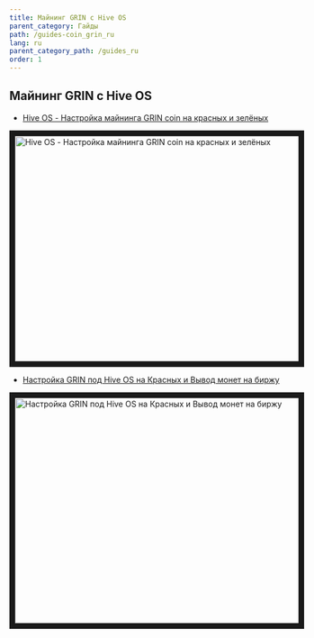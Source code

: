 ```yaml
---
title: Майнинг GRIN с Hive OS
parent_category: Гайды
path: /guides-coin_grin_ru
lang: ru
parent_category_path: /guides_ru
order: 1
---
```


## Майнинг GRIN с Hive OS
- <a href="https://www.youtube.com/watch?v=FjJlpJdrhu4">Hive OS - Настройка майнинга GRIN coin на красных и зелёных</a>

<a href="http://www.youtube.com/watch?feature=player_embedded&v=FjJlpJdrhu4
" target="_blank"><img src="http://img.youtube.com/vi/jJlpJdrhu4/0.jpg"
alt="Hive OS - Настройка майнинга GRIN coin на красных и зелёных" width="630" height="400" border="10" /></a>

- <a href="https://www.youtube.com/watch?v=QVd1XiF0IPc">Настройка GRIN под Hive OS на Красных и Вывод монет на биржу</a>

<a href="http://www.youtube.com/watch?feature=player_embedded&v=QVd1XiF0IPc
" target="_blank"><img src="http://img.youtube.com/vi/QVd1XiF0IPc/0.jpg"
alt="Настройка GRIN под Hive OS на Красных и Вывод монет на биржу" width="630" height="400" border="10" /></a>
